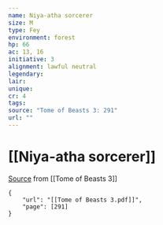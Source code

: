 ```yaml
---
name: Niya-atha sorcerer
size: M
type: Fey
environment: forest
hp: 66
ac: 13, 16
initiative: 3
alignment: lawful neutral
legendary: 
lair: 
unique: 
cr: 4
tags: 
source: "Tome of Beasts 3: 291"
url: ""
---
```

# [[Niya-atha sorcerer]]

[Source](zotero://open-pdf/library/items/BLGR9HVR?page=291) from [[Tome of Beasts 3]]

```pdf
{
	"url": "[[Tome of Beasts 3.pdf]]",
	"page": [291]
}
```

